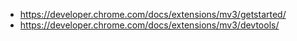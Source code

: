 
* https://developer.chrome.com/docs/extensions/mv3/getstarted/
* https://developer.chrome.com/docs/extensions/mv3/devtools/
